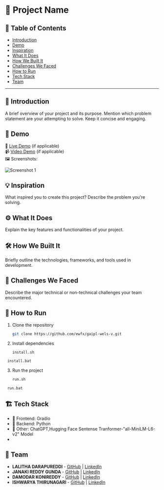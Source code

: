 # 🚀 Project Name

## 📌 Table of Contents
- [Introduction](#introduction)
- [Demo](#demo)
- [Inspiration](#inspiration)
- [What It Does](#what-it-does)
- [How We Built It](#how-we-built-it)
- [Challenges We Faced](#challenges-we-faced)
- [How to Run](#how-to-run)
- [Tech Stack](#tech-stack)
- [Team](#team)

---

## 🎯 Introduction
A brief overview of your project and its purpose. Mention which problem statement are your attempting to solve. Keep it concise and engaging.

## 🎥 Demo
🔗 [Live Demo](#) (if applicable)  
📹 [Video Demo](#) (if applicable)  
🖼️ Screenshots:

![Screenshot 1](link-to-image)

## 💡 Inspiration
What inspired you to create this project? Describe the problem you're solving.

## ⚙️ What It Does
Explain the key features and functionalities of your project.

## 🛠️ How We Built It
Briefly outline the technologies, frameworks, and tools used in development.

## 🚧 Challenges We Faced
Describe the major technical or non-technical challenges your team encountered.

## 🏃 How to Run
1. Clone the repository  
   ```sh 
   git clone https://github.com/ewfx/gaipl-wels-v.git
   ```
2. Install dependencies  
   ```sh
   install.sh
  ```bat
   install.bat
   ```
3. Run the project  
   ```sh
   run.sh
  ```bat
   run.bat
   ```

## 🏗️ Tech Stack
- 🔹 Frontend: Gradio
- 🔹 Backend: Python
- 🔹 Other: ChatGPT,Hugging Face Sentense Tranformer-"all-MiniLM-L6-v2" Model
-   

## 👥 Team
- **LALITHA DARAPUREDDI** - [GitHub](#) | [LinkedIn](#)
- **JANAKI REDDY GUNDA** - [GitHub](#) | [LinkedIn](#)
- **DAMODAR KONIREDDY** - [GitHub](#) | [LinkedIn](#)
- **ISHWARYA THIRUNAGARI** - [GitHub](#) | [LinkedIn](#)
